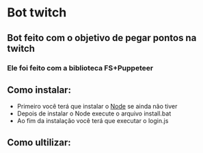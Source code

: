 # Bot twitch
## Bot feito com o objetivo de pegar pontos na twitch
### Ele foi feito com a biblioteca FS+Puppeteer
## Como instalar:
* Primeiro você terá que instalar o [Node](https://nodejs.org/en/download/)
 se ainda não tiver
* Depois de instalar o Node execute o arquivo install.bat
* Ao fim da instalação você terá que executar o login.js
## Como ultilizar:
